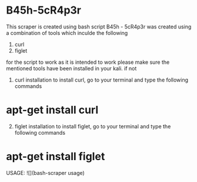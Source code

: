 # B45h-5cR4p3r
This scraper is created using bash script 
B45h - 5cR4p3r was created using a combination of tools which inculde the following 
1. curl
2. figlet

for the script to work as it is intended to work please make sure the mentioned tools have 
been installed in your kali. if not

1. curl installation 
to install curl, go to your terminal and type the following commands 
# apt-get install curl

2. figlet installation
to install figlet, go to your terminal and type the following commands 
# apt-get install figlet

USAGE:
![](bash-scraper usage)

